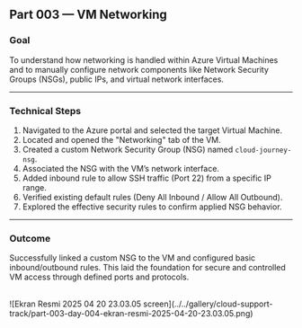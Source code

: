 ## Part 003 — VM Networking

### Goal  
To understand how networking is handled within Azure Virtual Machines and to manually configure network components like Network Security Groups (NSGs), public IPs, and virtual network interfaces.

---

### Technical Steps  
1. Navigated to the Azure portal and selected the target Virtual Machine.  
2. Located and opened the "Networking" tab of the VM.  
3. Created a custom Network Security Group (NSG) named `cloud-journey-nsg`.  
4. Associated the NSG with the VM’s network interface.  
5. Added inbound rule to allow SSH traffic (Port 22) from a specific IP range.  
6. Verified existing default rules (Deny All Inbound / Allow All Outbound).  
7. Explored the effective security rules to confirm applied NSG behavior.

---

### Outcome  
Successfully linked a custom NSG to the VM and configured basic inbound/outbound rules. This laid the foundation for secure and controlled VM access through defined ports and protocols.

<br>  
![Ekran Resmi 2025 04 20 23.03.05 screen](../../gallery/cloud-support-track/part-003-day-004-ekran-resmi-2025-04-20-23.03.05.png)
